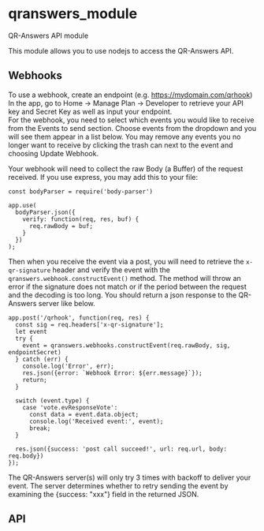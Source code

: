 # qranswers_module
QR-Answers API module

This module allows you to use nodejs to access the QR-Answers API.

## Webhooks

To use a webhook, create an endpoint (e.g.  https://mydomain.com/qrhook)
In the app, go to Home -> Manage Plan -> Developer to retrieve your API key and Secret Key as well as input your endpoint.  
For the webhook, you need to select which events you would like to receive from the Events to send section.  Choose events from
the dropdown and you will see them appear in a list below.  You may remove any events you no longer want to receive by 
clicking the trash can next to the event and choosing Update Webhook.

Your webhook will need to collect the raw Body (a Buffer) of the request received.  If you use express, you may add this to your file:

```
const bodyParser = require('body-parser')

app.use(
  bodyParser.json({
    verify: function(req, res, buf) {
      req.rawBody = buf;
    }
  })
);
```

Then when you receive the event via a post, you will need to retrieve the ```x-qr-signature``` header and verify the event with the ```qranswers.webhook.constructEvent()``` method.
The method will throw an error if the signature does not match or if the period between the request and the decoding is too long.
You should return a json response to the QR-Answers server like below.

```
app.post('/qrhook', function(req, res) {
  const sig = req.headers['x-qr-signature'];
  let event
  try {
    event = qranswers.webhooks.constructEvent(req.rawBody, sig, endpointSecret)
  } catch (err) {
    console.log('Error', err);
    res.json({error: `Webhook Error: ${err.message}`});
    return;
  }

  switch (event.type) {
    case 'vote.evResponseVote':
      const data = event.data.object;
      console.log('Received event:', event);
      break;
  }

  res.json({success: 'post call succeed!', url: req.url, body: req.body})
});
```

The QR-Answers server(s) will only try 3 times with backoff to deliver your event.  The server determines whether to retry sending the event by examining the 
{success: "xxx"} field in the returned JSON.


## API

